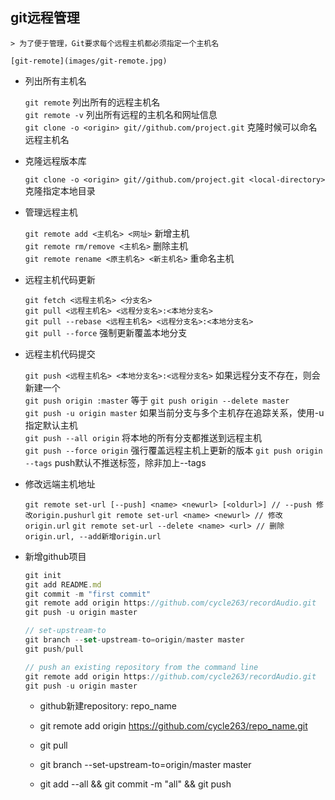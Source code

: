 ## git远程管理

    > 为了便于管理，Git要求每个远程主机都必须指定一个主机名  

    [git-remote](images/git-remote.jpg)

* 列出所有主机名

    `git remote`        列出所有的远程主机名  
    `git remote -v`     列出所有远程的主机名和网址信息  
    `git clone -o <origin> git//github.com/project.git`     克隆时候可以命名远程主机名  

* 克隆远程版本库

    `git clone -o <origin> git//github.com/project.git <local-directory>`     克隆指定本地目录

* 管理远程主机

    `git remote add <主机名> <网址>`             新增主机  
    `git remote rm/remove <主机名>`                    删除主机  
    `git remote rename <原主机名> <新主机名>`     重命名主机  

* 远程主机代码更新

    `git fetch <远程主机名> <分支名>`  
    `git pull <远程主机名> <远程分支名>:<本地分支名>`  
    `git pull --rebase <远程主机名> <远程分支名>:<本地分支名>`  
    `git pull --force`  强制更新覆盖本地分支

* 远程主机代码提交

    `git push <远程主机名> <本地分支名>:<远程分支名>` 如果远程分支不存在，则会新建一个  
    `git push origin :master` 等于 `git push origin --delete master`  
    `git push -u origin master`  如果当前分支与多个主机存在追踪关系，使用-u指定默认主机  
    `git push --all origin`  将本地的所有分支都推送到远程主机  
    `git push --force origin`  强行覆盖远程主机上更新的版本
    `git push origin --tags`    push默认不推送标签，除非加上--tags

* 修改远端主机地址

    `git remote set-url [--push] <name> <newurl> [<oldurl>] // --push 修改origin.pushurl`
    `git remote set-url <name> <newurl> // 修改origin.url`
    `git remote set-url --delete <name> <url> // 删除origin.url, --add新增origin.url`

* 新增github项目

    ```js
    git init
    git add README.md
    git commit -m "first commit"
    git remote add origin https://github.com/cycle263/recordAudio.git
    git push -u origin master

    // set-upstream-to
    git branch --set-upstream-to=origin/master master
    git push/pull

    // push an existing repository from the command line
    git remote add origin https://github.com/cycle263/recordAudio.git
    git push -u origin master
    ```

    - github新建repository: repo_name

    - git remote add origin https://github.com/cycle263/repo_name.git

    - git pull

    - git branch --set-upstream-to=origin/master master

    - git add --all && git commit -m "all" && git push